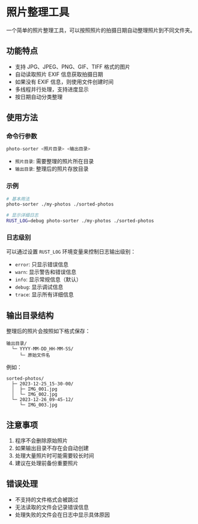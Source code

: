 # 照片整理工具

一个简单的照片整理工具，可以按照照片的拍摄日期自动整理照片到不同文件夹。

## 功能特点

- 支持 JPG、JPEG、PNG、GIF、TIFF 格式的图片
- 自动读取照片 EXIF 信息获取拍摄日期
- 如果没有 EXIF 信息，则使用文件创建时间
- 多线程并行处理，支持进度显示
- 按日期自动分类整理

## 使用方法

### 命令行参数

```bash
photo-sorter <照片目录> <输出目录>
```

- `照片目录`: 需要整理的照片所在目录
- `输出目录`: 整理后的照片存放目录

### 示例

```bash
# 基本用法
photo-sorter ./my-photos ./sorted-photos

# 显示详细日志
RUST_LOG=debug photo-sorter ./my-photos ./sorted-photos
```

### 日志级别

可以通过设置 `RUST_LOG` 环境变量来控制日志输出级别：

- `error`: 只显示错误信息
- `warn`: 显示警告和错误信息
- `info`: 显示常规信息（默认）
- `debug`: 显示调试信息
- `trace`: 显示所有详细信息

## 输出目录结构

整理后的照片会按照如下格式保存：

```
输出目录/
  └─ YYYY-MM-DD_HH-MM-SS/
     └─ 原始文件名
```

例如：
```
sorted-photos/
  ├─ 2023-12-25_15-30-00/
  │  ├─ IMG_001.jpg
  │  └─ IMG_002.jpg
  └─ 2023-12-26_09-45-12/
     └─ IMG_003.jpg
```

## 注意事项

1. 程序不会删除原始照片
2. 如果输出目录不存在会自动创建
3. 处理大量照片时可能需要较长时间
4. 建议在处理前备份重要照片

## 错误处理

- 不支持的文件格式会被跳过
- 无法读取的文件会记录错误信息
- 处理失败的文件会在日志中显示具体原因